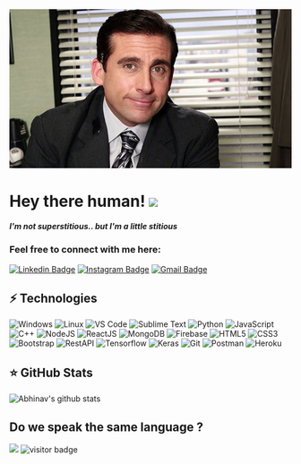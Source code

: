 <img src="https://raw.githubusercontent.com/iamabhinav02/iamabhinav02/master/header_image.jpg" width="600px">

<h1>Hey there human! <img src="https://raw.githubusercontent.com/MartinHeinz/MartinHeinz/master/wave.gif" width="30px"> </h1>
<h4><i>I'm not superstitious.. but I'm a little stitious</i></h4>

<h3>Feel free to connect with me here:</h3>

[![Linkedin Badge](https://img.shields.io/badge/-iamabhinav02-blue?style=flat-square&logo=Linkedin&logoColor=white&link=https://www.linkedin.com/in/iamabhinav02/)](https://www.linkedin.com/in/iamabhinav02/)
[![Instagram Badge](https://img.shields.io/badge/-abhinavkumar____-purple?style=flat-square&logo=instagram&logoColor=white&link=https://instagram.com/abhinavkumar____/)](https://instagram.com/abhinavkumar____)
[![Gmail Badge](https://img.shields.io/badge/-iamabhinav02@gmail.com-c14438?style=flat-square&logo=Gmail&logoColor=white&link=mailto:iamabhinav02@gmail.com)](mailto:iamabhinav02@gmail.com)

## ⚡ Technologies

![Windows](https://img.shields.io/badge/OS-Windows-informational?style=flat-square&logo=windows&logoColor=white&color=2bbc8a)
![Linux](https://img.shields.io/badge/OS-Linux-informational?style=flat-square&logo=linux&logoColor=white&color=2bbc8a)
![VS Code](https://img.shields.io/badge/Editor-VS_Code-informational?style=flat-square&logo=visual-studio-code&logoColor=white&color=2bbc8a)
![Sublime Text](https://img.shields.io/badge/Editor-Sublime_Text-informational?style=flat-square&logo=sublime-text&logoColor=white&color=2bbc8a)
![Python](https://img.shields.io/badge/Code-Python-informational?style=flat-square&logo=python&logoColor=white&color=2bbc8a)
![JavaScript](https://img.shields.io/badge/Code-JavaScript-informational?style=flat-square&logo=javascript&logoColor=white&color=2bbc8a)
![C++](https://img.shields.io/badge/Code-C++-informational?style=flat-square&logo=c&logoColor=white&color=2bbc8a)
![NodeJS](https://img.shields.io/badge/Tools-NodeJS-informational?style=flat-square&logo=node.js&logoColor=white&color=2bbc8a)
![ReactJS](https://img.shields.io/badge/Tools-ReactJS-informational?style=flat-square&logo=react&logoColor=white&color=2bbc8a)
![MongoDB](https://img.shields.io/badge/Tools-MongoDB-informational?style=flat-square&logo=mongodb&logoColor=white&color=2bbc8a)
![Firebase](https://img.shields.io/badge/Tools-Firebase-informational?style=flat-square&logo=firebase&logoColor=white&color=2bbc8a)
![HTML5](https://img.shields.io/badge/Tools-HTML5-informational?style=flat-square&logo=html5&logoColor=white&color=2bbc8a)
![CSS3](https://img.shields.io/badge/Tools-CSS3-informational?style=flat-square&logo=css3&logoColor=white&color=2bbc8a)
![Bootstrap](https://img.shields.io/badge/Tools-Bootstrap-informational?style=flat-square&logo=bootstrap&logoColor=white&color=2bbc8a)
![RestAPI](https://img.shields.io/badge/Tools-RESTAPI-informational?style=flat-square&logo=fastapi&logoColor=white&color=2bbc8a)
![Tensorflow](https://img.shields.io/badge/Tools-Tensorflow-informational?style=flat-square&logo=tensorflow&logoColor=white&color=2bbc8a)
![Keras](https://img.shields.io/badge/Tools-Keras-informational?style=flat-square&logo=keras&logoColor=white&color=2bbc8a)
![Git](https://img.shields.io/badge/Tools-Git-informational?style=flat-square&logo=git&logoColor=white&color=2bbc8a)
![Postman](https://img.shields.io/badge/Tools-Postman-informational?style=flat-square&logo=postman&logoColor=white&color=2bbc8a)
![Heroku](https://img.shields.io/badge/Cloud-Heroku-informational?style=flat-square&logo=heroku&logoColor=white&color=2bbc8a)

## &#11088; GitHub Stats

![Abhinav's github stats](https://github-readme-stats.vercel.app/api?username=iamabhinav02&show_icons=true&theme=radical&include_all_commits=true&hide_title=true)

## Do we speak the same language ?

<img src="https://github-readme-stats.vercel.app/api/top-langs/?username=iamabhinav02&layout=compact&title_color=ffffff&text_color=c9cacc&icon_color=2bbc8a&bg_color=1d1f21" />

<img src="https://visitor-badge.glitch.me/badge?page_id=iamabhinav02" alt="visitor badge" width="100px"/>
